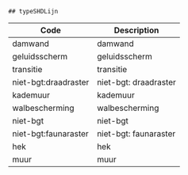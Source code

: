 	## typeSHDLijn			
				
|	Code	|	Description	|
|	---	|	---	|
|	damwand	|	damwand	|
|	geluidsscherm	|	geluidsscherm	|
|	transitie	|	transitie	|
|	niet-bgt:draadraster	|	niet-bgt: draadraster	|
|	kademuur	|	kademuur	|
|	walbescherming	|	walbescherming	|
|	niet-bgt	|	niet-bgt	|
|	niet-bgt:faunaraster	|	niet-bgt: faunaraster	|
|	hek	|	hek	|
|	muur	|	muur	|
